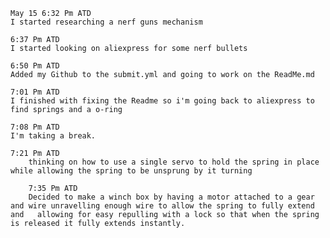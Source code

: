 	May 15 6:32 Pm ATD 
	I started researching a nerf guns mechanism
		
  	6:37 Pm ATD 
	I started looking on aliexpress for some nerf bullets
			
   	6:50 Pm ATD
	Added my Github to the submit.yml and going to work on the ReadMe.md

 	7:01 Pm ATD
  	I finished with fixing the Readme so i'm going back to aliexpress to find springs and a o-ring

 	7:08 Pm ATD
  	I'm taking a break.

   	7:21 Pm ATD
    	thinking on how to use a single servo to hold the spring in place while allowing the spring to be unsprung by it turning

     	7:35 Pm ATD
      	Decided to make a winch box by having a motor attached to a gear and wire unravelling enough wire to allow the spring to fully extend and 	allowing for easy repulling with a lock so that when the spring is released it fully extends instantly.
       
